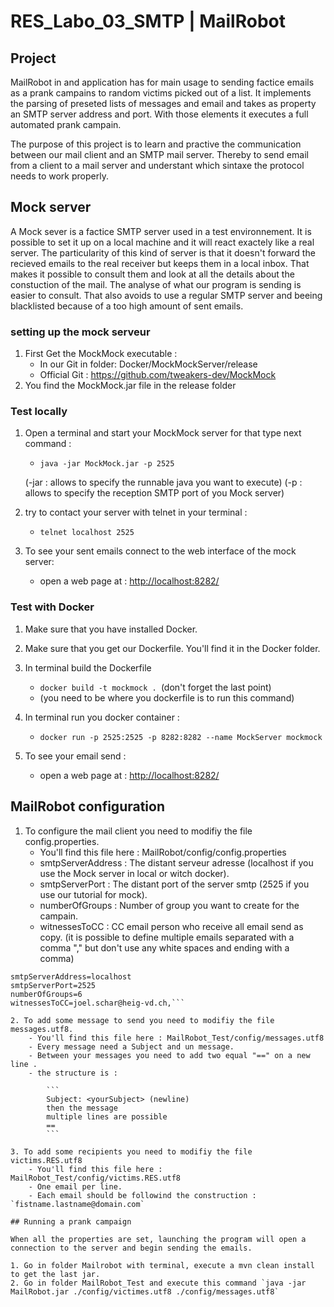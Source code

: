 # RES_Labo_03_SMTP | MailRobot

## Project
MailRobot in and application has for main usage to sending factice emails as a prank campains to random victims picked out of a list. It implements the parsing of preseted lists of messages and email and takes as property an SMTP server address and port. With those elements it executes a full automated prank campain.

The purpose of this project is to learn and practive the communication between our mail client and an SMTP mail server. Thereby to send email from a client to a mail server and understant which sintaxe the protocol needs to work properly.

## Mock server
A Mock sever is a factice SMTP server used in a test environnement. It is possible to set it up on a local machine and it will react exactely like a real server. The particularity of this kind of server is that it doesn't forward the recieved emails to the real receiver but keeps them in a local inbox. That makes it possible to consult them and look at all the details about the constuction of the mail. The analyse of what our program is sending is easier to consult. That also avoids to use a regular SMTP server and beeing blacklisted because of a too high amount of sent emails.

### setting up the mock serveur
1. First Get the MockMock executable :
	- In our Git in folder: Docker/MockMockServer/release
	- Official Git : https://github.com/tweakers-dev/MockMock
2. You find the MockMock.jar file in the release folder

### Test locally
1. Open a terminal and start your MockMock server for that type next command :
	- `java -jar MockMock.jar -p 2525`

	(-jar : allows to specify the runnable java you want to execute)
    (-p : allows to specify the reception SMTP port of you Mock server)
2. try to contact your server with telnet in your terminal :
	- `telnet localhost 2525`

3. To see your sent emails connect to the web interface of the mock server:
	- open a web page at : [http://localhost:8282/]()

### Test with Docker
1. Make sure that you have installed Docker.
2. Make sure that you get our Dockerfile. You'll find it in the Docker folder.
3. In terminal build the Dockerfile
	- `docker build -t mockmock . `(don't forget the last point)
	- (you need to be where you dockerfile is to run this command)
4. In terminal run you docker container :
	- `docker run -p 2525:2525 -p 8282:8282 --name MockServer mockmock`

6. To see your email send :
	- open a web page at : [http://localhost:8282/]()

## MailRobot configuration
1. To configure the mail client you need to modifiy the file config.properties.
	- You'll find this file here : MailRobot/config/config.properties
	- smtpServerAddress : The distant serveur adresse (localhost if you use the Mock server in local or witch docker).
	- smtpServerPort : The distant port of the server smtp (2525 if you use our tutorial for mock).
	- numberOfGroups : Number of group you want to create for the campain.
	- witnessesToCC : CC email person who receive all email send as copy. (it is possible to define multiple emails separated with a comma "," but don't use any white spaces and ending with a comma)
```
smtpServerAddress=localhost
smtpServerPort=2525
numberOfGroups=6
witnessesToCC=joel.schar@heig-vd.ch,```

2. To add some message to send you need to modifiy the file messages.utf8.
	- You'll find this file here : MailRobot_Test/config/messages.utf8
    - Every message need a Subject and un message.
    - Between your messages you need to add two equal "==" on a new line .
    - the structure is :

    	```
		Subject: <yourSubject> (newline)
    	then the message
        multiple lines are possible
        ==
        ```

3. To add some recipients you need to modifiy the file victims.RES.utf8
	- You'll find this file here : MailRobot_Test/config/victims.RES.utf8
	- One email per line.
	- Each email should be followind the construction : `fistname.lastname@domain.com`

## Running a prank campaign

When all the properties are set, launching the program will open a connection to the server and begin sending the emails. 

1. Go in folder Mailrobot with terminal, execute a mvn clean install to get the last jar.
2. Go in folder MailRobot_Test and execute this command `java -jar MailRobot.jar ./config/victimes.utf8 ./config/messages.utf8`

